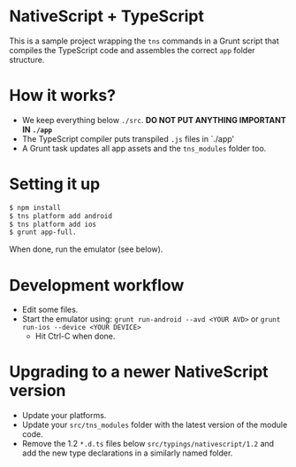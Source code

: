 # NativeScript + TypeScript

This is a sample project wrapping the `tns` commands in a Grunt script that compiles the TypeScript code and assembles the correct `app` folder structure.

# How it works?

* We keep everything below `./src`. **DO NOT PUT ANYTHING IMPORTANT IN `./app`**
* The TypeScript compiler puts transpiled `.js` files in `./app'
* A Grunt task updates all app assets and the `tns_modules` folder too.

# Setting it up

```sh
$ npm install
$ tns platform add android
$ tns platform add ios
$ grunt app-full.
```

When done, run the emulator (see below).

# Development workflow

* Edit some files.
* Start the emulator using: `grunt run-android --avd <YOUR AVD>` or `grunt run-ios --device <YOUR DEVICE>`
    * Hit Ctrl-C when done.

# Upgrading to a newer NativeScript version

* Update your platforms.
* Update your `src/tns_modules` folder with the latest version of the module code.
* Remove the 1.2 `*.d.ts` files below `src/typings/nativescript/1.2` and add the new type declarations in a similarly named folder.

